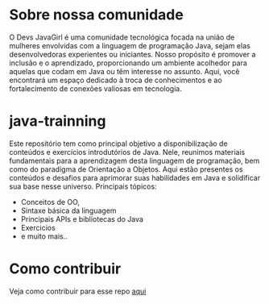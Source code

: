 # Sobre nossa comunidade
O Devs JavaGirl é uma comunidade tecnológica focada na união de mulheres envolvidas com a linguagem de programação Java, sejam elas desenvolvedoras experientes ou iniciantes. Nosso propósito é promover a inclusão e o aprendizado, proporcionando um ambiente acolhedor para aquelas que codam em Java ou têm interesse no assunto. Aqui, você encontrará um espaço dedicado à troca de conhecimentos e ao fortalecimento de conexões valiosas em tecnologia.

# java-trainning
Este repositório tem como principal objetivo a disponibilização de conteúdos e exercícios introdutórios de Java. Nele, reunimos materiais fundamentais para a aprendizagem desta linguagem de programação, bem como do paradigma de Orientação a Objetos. Aqui estão presentes os conteúdos e desafios para aprimorar suas habilidades em Java e solidificar sua base nesse universo.
Principais tópicos:
- Conceitos de OO,
- Sintaxe básica da linguagem
- Principais APIs e bibliotecas do Java
- Exercicios
- e muito mais..

# Como contribuir
Veja como contribuir para esse repo [aqui](https://github.com/devs-javagirl/java-trainning/blob/9880534b111602b8db240be6aaa9f4d65bed5263/CONTRIBUTING.md)
